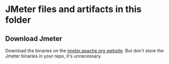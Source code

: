 # JMeter files and artifacts in this folder

## Download Jmeter

Download the binaries on the [jmeter.apache.org website](https://jmeter.apache.org/download_jmeter.cgi). But don't store the Jmeter binaries in your repo, it's unnecessary.
